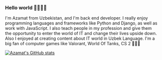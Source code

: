 ### Hello world 👋👨🏻‍💻


I'm Azamat from Uzbekistan, and I'm back end developer. I really enjoy programming languages and frameworks like Python and Django, as well as work with JavaScript.
I also teach people in my profession and give them the opportunity to enter the world of IT and change their lives upside down.
Also I enjoyed at creating content about IT world in Uzbek Language.
I'm a big fan of computer games like Valorant, World Of Tanks, CS 2 🤷🏻‍♂️


[![Azamat's GitHub stats](https://github-readme-stats.vercel.app/api?username=azzaa-back-end-dev)](https://github.com/azzaa-back-end-dev/github-readme-stats)
